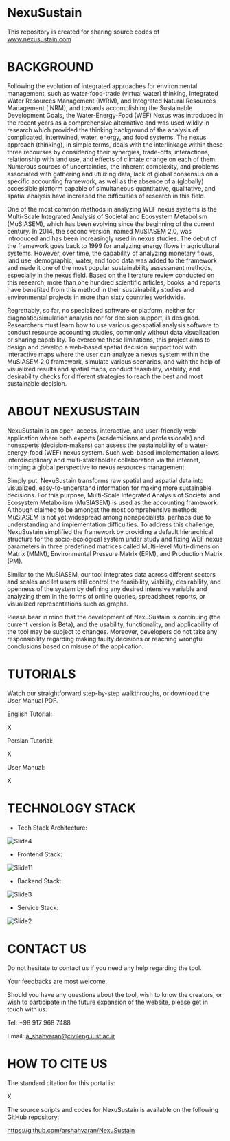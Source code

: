 # NexuSustain
This repository is created for sharing source codes of www.nexusustain.com


# BACKGROUND
Following the evolution of integrated approaches for environmental management, such as water-food-trade (virtual water) thinking, Integrated Water Resources Management (IWRM), and Integrated Natural Resources Management (INRM), and towards accomplishing the Sustainable Development Goals, the Water-Energy-Food (WEF) Nexus was introduced in the recent years as a comprehensive alternative and was used wildly in research which provided the thinking background of the analysis of complicated, intertwined, water, energy, and food systems. The nexus approach (thinking), in simple terms, deals with the interlinkage within these three recourses by considering their synergies, trade-offs, interactions, relationship with land use, and effects of climate change on each of them. Numerous sources of uncertainties, the inherent complexity, and problems associated with gathering and utilizing data, lack of global consensus on a specific accounting framework, as well as the absence of a (globally) accessible platform capable of simultaneous quantitative, qualitative, and spatial analysis have increased the difficulties of research in this field.

One of the most common methods in analyzing WEF nexus systems is the Multi-Scale Integrated Analysis of Societal and Ecosystem Metabolism (MuSIASEM), which has been evolving since the beginning of the current century. In 2014, the second version, named MuSIASEM 2.0, was introduced and has been increasingly used in nexus studies. The debut of the framework goes back to 1999 for analyzing energy flows in agricultural systems. However, over time, the capability of analyzing monetary flows, land use, demographic, water, and food data was added to the framework and made it one of the most popular sustainability assessment methods, especially in the nexus field. Based on the literature review conducted on this research, more than one hundred scientific articles, books, and reports have benefited from this method in their sustainability studies and environmental projects in more than sixty countries worldwide.

Regrettably, so far, no specialized software or platform, neither for diagnostic/simulation analysis nor for decision support, is designed. Researchers must learn how to use various geospatial analysis software to conduct resource accounting studies, commonly without data visualization or sharing capability. To overcome these limitations, this project aims to design and develop a web-based spatial decision support tool with interactive maps where the user can analyze a nexus system within the MuSIASEM 2.0 framework, simulate various scenarios, and with the help of visualized results and spatial maps, conduct feasibility, viability, and desirability checks for different strategies to reach the best and most sustainable decision.















# ABOUT NEXUSUSTAIN
NexuSustain is an open-access, interactive, and user-friendly web application where both experts (academicians and professionals) and nonexperts (decision-makers) can assess the sustainability of a water-energy-food (WEF) nexus system. Such web-based implementation allows interdisciplinary and multi-stakeholder collaboration via the internet, bringing a global perspective to nexus resources management. 

Simply put, NexuSustain transforms raw spatial and aspatial data into visualized, easy-to-understand information for making more sustainable decisions. For this purpose, Multi-Scale Integrated Analysis of Societal and Ecosystem Metabolism (MuSIASEM) is used as the accounting framework. Although claimed to be amongst the most comprehensive methods, MuSIASEM is not yet widespread among nonspecialists, perhaps due to understanding and implementation difficulties. To address this challenge, NexuSustain simplified the framework by providing a default hierarchical structure for the socio-ecological system under study and fixing WEF nexus parameters in three predefined matrices called Multi-level Multi-dimension Matrix (MMM), Environmental Pressure Matrix (EPM), and Production Matrix (PM). 

Similar to the MuSIASEM, our tool integrates data across different sectors and scales and let users still control the feasibility, viability, desirability, and openness of the system by defining any desired intensive variable and analyzing them in the forms of online queries, spreadsheet reports, or visualized representations such as graphs.

Please bear in mind that the development of NexuSustain is continuing (the current version is Beta), and the usability, functionality, and applicability of the tool may be subject to changes. Moreover, developers do not take any responsibility regarding making faulty decisions or reaching wrongful conclusions based on misuse of the application.


# TUTORIALS
Watch our straightforward step-by-step walkthroughs, or download the User Manual PDF.

English Tutorial:

X

Persian Tutorial:

X

User Manual:

X


# TECHNOLOGY STACK


* Tech Stack Architecture:


![Slide4](https://user-images.githubusercontent.com/61093183/126519961-7818a733-5bd5-44cd-be82-7d5ce2eb2c5a.PNG)


* Frontend Stack:


![Slide11](https://user-images.githubusercontent.com/61093183/126520090-0259be97-f911-4f12-83de-602d38217b1c.PNG)


* Backend Stack:


![Slide3](https://user-images.githubusercontent.com/61093183/126520158-0f1e37f8-f04d-4607-bae1-4fffa51371a5.PNG)


* Service Stack:


![Slide2](https://user-images.githubusercontent.com/61093183/126520225-7a54ef99-285a-4da4-bc4d-5046e40f7e5e.PNG)


# CONTACT US
Do not hesitate to contact us if you need any help regarding the tool. 

Your feedbacks are most welcome.

Should you have any questions about the tool, wish to know the creators, or wish to participate in the future expansion of the website, please get in touch with us:

Tel: +98 917 968 7488

Email: a_shahvaran@civileng.iust.ac.ir


# HOW TO CITE US
The standard citation for this portal is:

X

The source scripts and codes for NexuSustain is available on the following GitHub repository:

https://github.com/arshahvaran/NexuSustain

